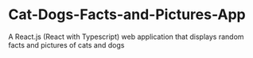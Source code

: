 # Cat-Dogs-Facts-and-Pictures-App
A React.js (React with Typescript) web application that displays random facts and pictures of cats and dogs 
